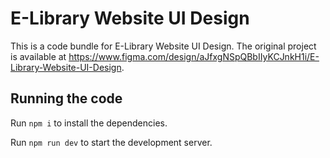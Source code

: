 
  # E-Library Website UI Design

  This is a code bundle for E-Library Website UI Design. The original project is available at https://www.figma.com/design/aJfxgNSpQBbIIyKCJnkH1i/E-Library-Website-UI-Design.

  ## Running the code

  Run `npm i` to install the dependencies.

  Run `npm run dev` to start the development server.
  